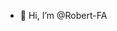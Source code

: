 - 👋 Hi, I’m @Robert-FA

<!---
Robert-FA/Robert-FA is a ✨ special ✨ repository because its `README.md` (this file) appears on your GitHub profile.
You can click the Preview link to take a look at your changes.
--->
